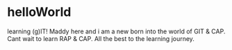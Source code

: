# helloWorld
learning (g)IT!
Maddy here and i am a new born into the world of GIT & CAP. Cant wait to learn RAP & CAP.
All the best to the learning journey.

